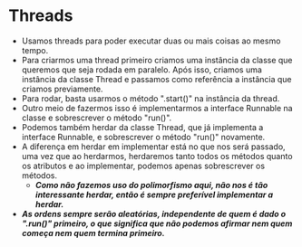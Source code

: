 # Threads
- Usamos threads para poder executar duas ou mais coisas ao mesmo tempo.
- Para criarmos uma thread primeiro criamos uma instância da classe que queremos que seja rodada em paralelo. Após isso, criamos uma instância da classe Thread e passamos como referência a instância que criamos previamente.
- Para rodar, basta usarmos o método ".start()" na instância da thread.
- Outro meio de fazermos isso é implementarmos a interface Runnable na classe e sobrescrever o método "run()".
- Podemos também herdar da classe Thread, que já implementa a interface Runnable, e sobrescrever o método "run()" novamente.
- A diferença em herdar em implementar está no que nos será passado, uma vez que ao herdarmos, herdaremos tanto todos os métodos quanto os atributos e ao implementar, podemos apenas sobrescrever os métodos.
  - ***Como não fazemos uso do polimorfismo aqui, não nos é tão interessante herdar, então é sempre preferível implementar a herdar.***
- ***As ordens sempre serão aleatórias, independente de quem é dado o ".run()" primeiro, o que significa que não podemos afirmar nem quem começa nem quem termina primeiro.***
